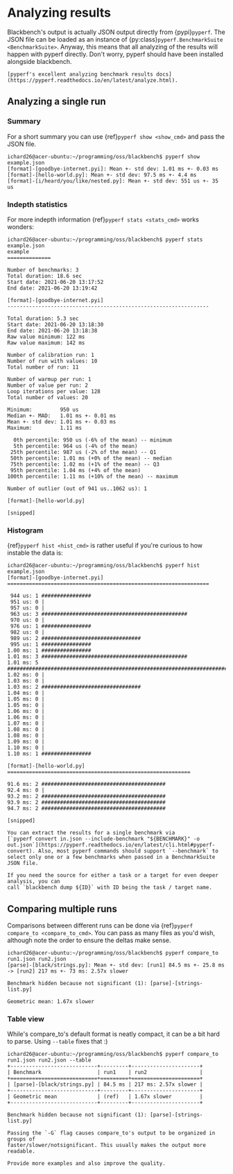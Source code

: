 # Analyzing results

Blackbench's output is actually JSON output directly from {pypi}`pyperf`. The JSON file
can be loaded as an instance of {py:class}`pyperf.BenchmarkSuite <BenchmarkSuite>`.
Anyway, this means that all analyzing of the results will happen with pyperf directly.
Don't worry, pyperf should have been installed alongside blackbench.

```{seealso}
[pyperf's excellent analyzing benchmark results docs](https://pyperf.readthedocs.io/en/latest/analyze.html).
```

## Analyzing a single run

### Summary

For a short summary you can use {ref}`pyperf show <show_cmd>` and pass the JSON file.

```console
ichard26@acer-ubuntu:~/programming/oss/blackbench$ pyperf show example.json
[format]-[goodbye-internet.pyi]: Mean +- std dev: 1.01 ms +- 0.03 ms
[format]-[hello-world.py]: Mean +- std dev: 97.5 ms +- 4.4 ms
[format]-[i/heard/you/like/nested.py]: Mean +- std dev: 551 us +- 35 us
```

### Indepth statistics

For more indepth information {ref}`pyperf stats <stats_cmd>` works wonders:

```console
ichard26@acer-ubuntu:~/programming/oss/blackbench$ pyperf stats example.json
example
==============

Number of benchmarks: 3
Total duration: 18.6 sec
Start date: 2021-06-20 13:17:52
End date: 2021-06-20 13:19:42

[format]-[goodbye-internet.pyi]
-----------------------------------------------------------------

Total duration: 5.3 sec
Start date: 2021-06-20 13:18:30
End date: 2021-06-20 13:18:38
Raw value minimum: 122 ms
Raw value maximum: 142 ms

Number of calibration run: 1
Number of run with values: 10
Total number of run: 11

Number of warmup per run: 1
Number of value per run: 2
Loop iterations per value: 128
Total number of values: 20

Minimum:         950 us
Median +- MAD:   1.01 ms +- 0.01 ms
Mean +- std dev: 1.01 ms +- 0.03 ms
Maximum:         1.11 ms

  0th percentile: 950 us (-6% of the mean) -- minimum
  5th percentile: 964 us (-4% of the mean)
 25th percentile: 987 us (-2% of the mean) -- Q1
 50th percentile: 1.01 ms (+0% of the mean) -- median
 75th percentile: 1.02 ms (+1% of the mean) -- Q3
 95th percentile: 1.04 ms (+4% of the mean)
100th percentile: 1.11 ms (+10% of the mean) -- maximum

Number of outlier (out of 941 us..1062 us): 1

[format]-[hello-world.py]

[snipped]
```

### Histogram

{ref}`pyperf hist <hist_cmd>` is rather useful if you're curious to how instable the
data is:

```console
ichard26@acer-ubuntu:~/programming/oss/blackbench$ pyperf hist example.json
[format]-[goodbye-internet.pyi]
=================================================================

 944 us: 1 ################
 951 us: 0 |
 957 us: 0 |
 963 us: 3 ###############################################
 970 us: 0 |
 976 us: 1 ################
 982 us: 0 |
 989 us: 2 ################################
 995 us: 1 ################
1.00 ms: 1 ################
1.01 ms: 3 ###############################################
1.01 ms: 5 ###############################################################################
1.02 ms: 0 |
1.03 ms: 0 |
1.03 ms: 2 ################################
1.04 ms: 0 |
1.05 ms: 0 |
1.05 ms: 0 |
1.06 ms: 0 |
1.06 ms: 0 |
1.07 ms: 0 |
1.08 ms: 0 |
1.08 ms: 0 |
1.09 ms: 0 |
1.10 ms: 0 |
1.10 ms: 1 ################

[format]-[hello-world.py]
===========================================================

91.6 ms: 2 ########################################
92.4 ms: 0 |
93.2 ms: 2 ########################################
93.9 ms: 2 ########################################
94.7 ms: 2 ########################################

[snipped]
```

```{tip}
You can extract the results for a single benchmark via
[`pyperf convert in.json --include-benchmark "${BENCHMARK}" -o out.json`](https://pyperf.readthedocs.io/en/latest/cli.html#pyperf-convert). Also, most pyperf commands should support `--benchmark` to select only one or a few benchmarks when passed in a BenchmarkSuite JSON file.
```

```{tip}
If you need the source for either a task or a target for even deeper analysis, you can
call `blackbench dump ${ID}` with ID being the task / target name.
```

## Comparing multiple runs

Comparisons between different runs can be done via
{ref}`pyperf compare_to <compare_to_cmd>`. You can pass as many files as you'd wish,
although note the order to ensure the deltas make sense.

```console
ichard26@acer-ubuntu:~/programming/oss/blackbench$ pyperf compare_to run1.json run2.json
[parse]-[black/strings.py]: Mean +- std dev: [run1] 84.5 ms +- 25.8 ms -> [run2] 217 ms +- 73 ms: 2.57x slower

Benchmark hidden because not significant (1): [parse]-[strings-list.py]

Geometric mean: 1.67x slower
```

### Table view

While's compare_to's default format is neatly compact, it can be a bit hard to parse.
Using `--table` fixes that :)

```console
ichard26@acer-ubuntu:~/programming/oss/blackbench$ pyperf compare_to run1.json run2.json --table
+----------------------------+---------+----------------------+
| Benchmark                  | run1    | run2                 |
+============================+=========+======================+
| [parse]-[black/strings.py] | 84.5 ms | 217 ms: 2.57x slower |
+----------------------------+---------+----------------------+
| Geometric mean             | (ref)   | 1.67x slower         |
+----------------------------+---------+----------------------+

Benchmark hidden because not significant (1): [parse]-[strings-list.py]
```

```{tip}
Passing the `-G` flag causes compare_to's output to be organized in groups of
faster/slower/notsignificant. This usually makes the output more readable.
```

```{todo}
Provide more examples and also improve the quality.
```
